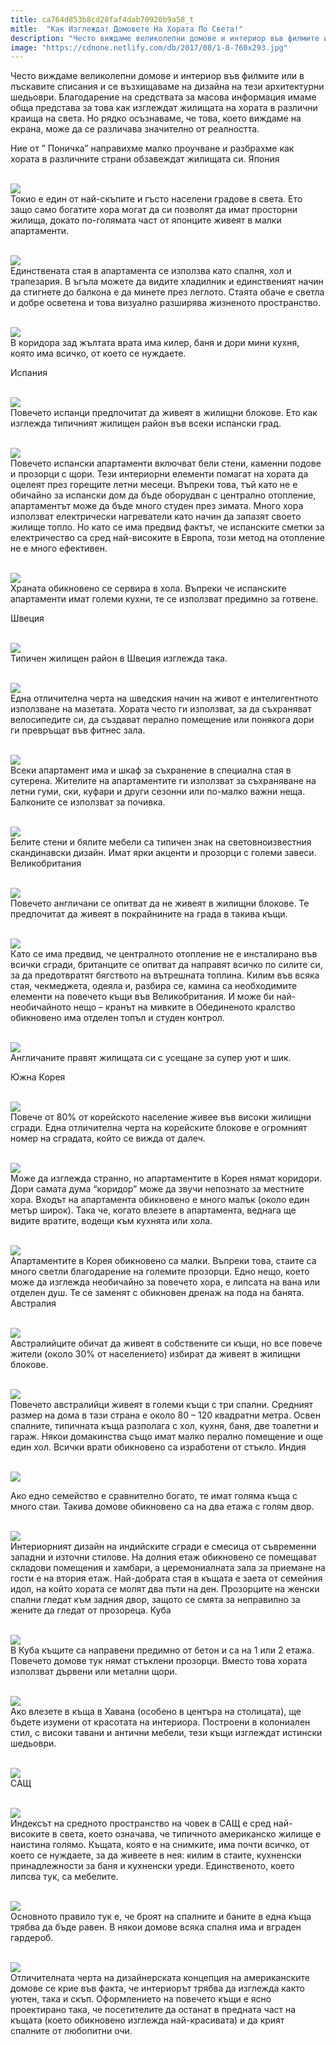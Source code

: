 ```yaml
---
title: ca764d853b8cd28faf4dab70920b9a58_t
mitle:  "Как Изглеждат Домовете На Хората По Света!"
description: "Често виждаме великолепни домове и интериор във филмите или в лъскавите списания и се възхищаваме на дизайна на тези архитектурни шедьоври. Благодарение на средст"
image: "https://cdnone.netlify.com/db/2017/08/1-8-760x293.jpg"
---
```


 <p>Често виждаме великолепни домове и интериор във филмите или в лъскавите списания и се възхищаваме на дизайна на тези архитектурни шедьоври. Благодарение на средствата за масова информация имаме обща представа за това как изглеждат жилищата на хората в различни краища на света. Но рядко осъзнаваме, че това, което виждаме на екрана, може да се различава значително от реалността.</p>      <p> Ние от ” Поничка” направихме малко проучване и разбрахме как хората в различните страни обзавеждат жилищата си. Япония</p> <p> <br/><img src="https://cdnone.netlify.com/db/2017/08/1-8-760x293.jpg"/><br/> Токио е един от най-скъпите и гъсто населени градове в света. Ето защо само богатите хора могат да си позволят да имат просторни жилища, докато по-голямата част от японците живеят в малки апартаменти.</p>  <p> <br/><img src="https://cdnone.netlify.com/db/2017/08/2-7-760x356.jpg"/><br/> Единствената стая в апартамента се използва като спалня, хол и трапезария. В ъгъла можете да видите хладилник и единственият начин да стигнете до балкона е да минете през леглото. Стаята обаче е светла и добре осветена и това визуално разширява жизненото пространство.</p>      <p> <br/><img src="https://cdnone.netlify.com/db/2017/08/3-9-760x435.jpg"/><br/> В коридора зад жълтата врата има килер, баня и дори мини кухня, която има всичко, от което се нуждаете.</p> <p> Испания</p> <p> <br/><img src="https://cdnone.netlify.com/db/2017/08/4-7-760x285.jpg"/><br/> Повечето испанци предпочитат да живеят в жилищни блокове. Ето как изглежда типичният жилищен район във всеки испански град.</p> <p> <br/><img src="https://cdnone.netlify.com/db/2017/08/5-7-760x285.jpg"/><br/> Повечето испански апартаменти включват бели стени, каменни подове и прозорци с щори. Тези интериорни елементи помагат на хората да оцелеят през горещите летни месеци. Въпреки това, тъй като не е обичайно за испански дом да бъде оборудван с централно отопление, апартаментът може да бъде много студен през зимата. Много хора използват електрически нагреватели като начин да запазят своето жилище топло. Но като се има предвид фактът, че испанските сметки за електричество са сред най-високите в Европа, този метод на отопление не е много ефективен.</p>      <p> <br/><img src="https://cdnone.netlify.com/db/2017/08/6-8-760x285.jpg"/><br/> Храната обикновено се сервира в хола. Въпреки че испанските апартаменти имат големи кухни, те се използват предимно за готвене.</p> <p> Швеция</p> <p> <br/><img src="https://cdnone.netlify.com/db/2017/08/7-8-760x299.jpg"/><br/> Типичен жилищен район в Швеция изглежда така.</p> <p> <br/><img src="https://cdnone.netlify.com/db/2017/08/8-10-760x299.jpg"/><br/> Една отличителна черта на шведския начин на живот е интелигентното използване на мазетата. Хората често ги използват, за да съхраняват велосипедите си, да създават перално помещение или понякога дори ги превръщат във фитнес зала.</p> <p> <br/><img src="https://cdnone.netlify.com/db/2017/08/9-8-760x514.jpg"/><br/> Всеки апартамент има и шкаф за съхранение в специална стая в сутерена. Жителите на апартаментите ги използват за съхраняване на летни гуми, ски, куфари и други сезонни или по-малко важни неща. Балконите се използват за почивка.</p>  <p> <br/><img src="https://cdnone.netlify.com/db/2017/08/10-7-760x261.jpg"/><br/> Белите стени и бялите мебели са типичен знак на световноизвестния скандинавски дизайн. Имат ярки акценти и прозорци с големи завеси. Великобритания</p>      <p> <br/><img src="https://cdnone.netlify.com/db/2017/08/11-7-760x321.jpg"/><br/> Повечето англичани се опитват да не живеят в жилищни блокове. Те предпочитат да живеят в покрайнините на града в такива къщи.</p> <p> <br/><img src="https://cdnone.netlify.com/db/2017/08/12-7-760x285.jpg"/><br/> Като се има предвид, че централното отопление не е инсталирано във всички сгради, британците се опитват да направят всичко по силите си, за да предотвратят бягството на вътрешната топлина. Килим във всяка стая, чекмеджета, одеяла и, разбира се, камина са необходимите елементи на повечето къщи във Великобритания. И може би най-необичайното нещо – кранът на мивките в Обединеното кралство обикновено има отделен топъл и студен контрол.</p> <p> <br/><img src="https://cdnone.netlify.com/db/2017/08/13-5-760x284.jpg"/><br/> Англичаните правят жилищата си с усещане за супер уют и шик.</p> <p> Южна Корея</p>      <p> <br/><img src="https://cdnone.netlify.com/db/2017/08/14-5-760x375.jpg"/><br/> Повече от 80% от корейското население живее във високи жилищни сгради. Една отличителна черта на корейските блокове е огромният номер на сградата, който се вижда от далеч.</p> <p> <br/><img src="https://cdnone.netlify.com/db/2017/08/15-5-760x487.jpg"/><br/> Може да изглежда странно, но апартаментите в Корея нямат коридори. Дори самата дума “коридор” може да звучи непознато за местните хора. Входът на апартамента обикновено е много малък (около един метър широк). Така че, когато влезете в апартамента, веднага ще видите вратите, водещи към кухнята или хола.</p> <p> <br/><img src="https://cdnone.netlify.com/db/2017/08/16-5-760x386.jpg"/><br/> Апартаментите в Корея обикновено са малки. Въпреки това, стаите са много светли благодарение на големите прозорци. Едно нещо, което може да изглежда необичайно за повечето хора, е липсата на вана или отделен душ. Те се заменят с обикновен дренаж на пода на банята. Австралия</p> <p> <br/><img src="https://cdnone.netlify.com/db/2017/08/17-6-760x258.jpg"/><br/> Австралийците обичат да живеят в собствените си къщи, но все повече жители (около 30% от населението) избират да живеят в жилищни блокове.</p> <p> <br/><img src="https://cdnone.netlify.com/db/2017/08/18-6-760x448.jpg"/><br/> Повечето австралийци живеят в големи къщи с три спални. Средният размер на дома в тази страна е около 80 – 120 квадратни метра. Освен спалните, типичната къща разполага с хол, кухня, баня, две тоалетни и гараж. Някои домакинства също имат малко перално помещение и още един хол. Всички врати обикновено са изработени от стъкло. Индия</p> <p> <br/><img src="https://cdnone.netlify.com/db/2017/08/19-3-760x321.jpg"/><br/></p>  <p>Ако едно семейство е сравнително богато, те имат голяма къща с много стаи. Такива домове обикновено са на два етажа с голям двор.</p> <p> <br/><img src="https://cdnone.netlify.com/db/2017/08/20-2-760x321.jpg"/><br/> Интериорният дизайн на индийските сгради е смесица от съвременни западни и източни стилове. На долния етаж обикновено се помещават складови помещения и хамбари, а церемониалната зала за приемане на гости е на втория етаж. Най-добрата стая в къщата е заета от семейния идол, на който хората се молят два пъти на ден. Прозорците на женски спални гледат към задния двор, защото се смята за неправилно за жените да гледат от прозореца. Куба</p> <p> <br/><img src="https://cdnone.netlify.com/db/2017/08/21-1-760x321.jpg"/><br/> В Куба къщите са направени предимно от бетон и са на 1 или 2 етажа. Повечето домове тук нямат стъклени прозорци. Вместо това хората използват дървени или метални щори.</p> <p> <br/><img src="https://cdnone.netlify.com/db/2017/08/22-1-760x486.jpg"/><br/> Ако влезете в къща в Хавана (особено в центъра на столицата), ще бъдете изумени от красотата на интериора. Построени в колониален стил, с високи тавани и антични мебели, тези къщи изглеждат истински шедьоври.</p> <p> <br/><img src="https://cdnone.netlify.com/db/2017/08/23-2-760x321.jpg"/><br/> САЩ</p> <p> <br/><img src="https://cdnone.netlify.com/db/2017/08/24-2-760x252.jpg"/><br/> Индексът на средното пространство на човек в САЩ е сред най-високите в света, което означава, че типичното американско жилище е наистина голямо. Къщата, която е на снимките, има почти всичко, от което се нуждаете, за да живеете в нея: килим в стаите, кухненски принадлежности за баня и кухненски уреди. Единственото, което липсва тук, са мебелите.</p> <p> <br/><img src="https://cdnone.netlify.com/db/2017/08/25-2-760x268.jpg"/><br/> Основното правило тук е, че броят на спалните и баните в една къща трябва да бъде равен. В някои домове всяка спалня има и вграден гардероб.</p> <p> <br/><img src="https://cdnone.netlify.com/db/2017/08/26-1-760x252.jpg"/><br/> Отличителната черта на дизайнерската концепция на американските домове се крие във факта, че интериорът трябва да изглежда както уютен, така и скъп. Оформлението на повечето къщи е ясно проектирано така, че посетителите да останат в предната част на къщата (което обикновено изглежда най-красивата) и да крият спалните от любопитни очи.</p>       